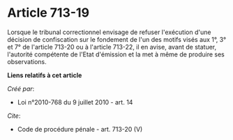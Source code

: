 # Article 713-19

Lorsque le tribunal correctionnel envisage de refuser l'exécution d'une décision de confiscation sur le fondement de l'un des
motifs visés aux 1°, 3° et 7° de l'article 713-20 ou à l'article 713-22, il en avise, avant de statuer, l'autorité compétente
de l'Etat d'émission et la met à même de produire ses observations.

**Liens relatifs à cet article**

_Créé par_:

  - Loi n°2010-768 du 9 juillet 2010 - art. 14

_Cite_:

  - Code de procédure pénale - art. 713-20 (V)
